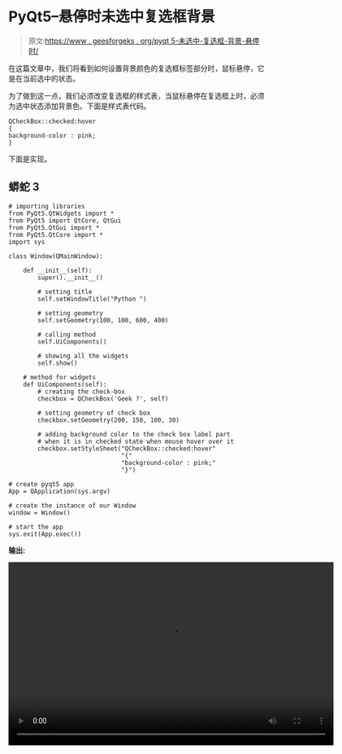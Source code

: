 # PyQt5–悬停时未选中复选框背景

> 原文:[https://www . geesforgeks . org/pyqt 5-未选中-复选框-背景-悬停时/](https://www.geeksforgeeks.org/pyqt5-unchecked-check-box-background-when-hovering/)

在这篇文章中，我们将看到如何设置背景颜色的复选框标签部分时，鼠标悬停，它是在当前选中的状态。

为了做到这一点，我们必须改变复选框的样式表，当鼠标悬停在复选框上时，必须为选中状态添加背景色。下面是样式表代码。

```
QCheckBox::checked:hover
{
background-color : pink;
}
```

下面是实现。

## 蟒蛇 3

```
# importing libraries
from PyQt5.QtWidgets import *
from PyQt5 import QtCore, QtGui
from PyQt5.QtGui import *
from PyQt5.QtCore import *
import sys

class Window(QMainWindow):

    def __init__(self):
        super().__init__()

        # setting title
        self.setWindowTitle("Python ")

        # setting geometry
        self.setGeometry(100, 100, 600, 400)

        # calling method
        self.UiComponents()

        # showing all the widgets
        self.show()

    # method for widgets
    def UiComponents(self):
        # creating the check-box
        checkbox = QCheckBox('Geek ?', self)

        # setting geometry of check box
        checkbox.setGeometry(200, 150, 100, 30)

        # adding background color to the check box label part
        # when it is in checked state when mouse hover over it
        checkbox.setStyleSheet("QCheckBox::checked:hover"
                               "{"
                               "background-color : pink;"
                               "}")

# create pyqt5 app
App = QApplication(sys.argv)

# create the instance of our Window
window = Window()

# start the app
sys.exit(App.exec())
```

**输出:**

<video class="wp-video-shortcode" id="video-392135-1" width="640" height="360" preload="metadata" controls=""><source type="video/mp4" src="https://media.geeksforgeeks.org/wp-content/uploads/20200330022737/Python-30-03-2020-02_26_44.mp4?_=1">[https://media.geeksforgeeks.org/wp-content/uploads/20200330022737/Python-30-03-2020-02_26_44.mp4](https://media.geeksforgeeks.org/wp-content/uploads/20200330022737/Python-30-03-2020-02_26_44.mp4)</video>